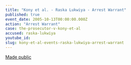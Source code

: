 ```yaml
---
title: "Kony et al. - Raska Lukwiya - Arrest Warrant"
published: true
event_date: 2005-10-13T00:00:00.000Z
action: "Arrest Warrant"
case: the-prosecutor-v-kony-et-al
accused: raska-lukwiya
youtube_id:
slug: kony-et-al-events-raska-lukwiya-arrest-warrant
---
```


[Made public](http://www.icc-cpi.int/iccdocs/doc/doc97193.pdf)

